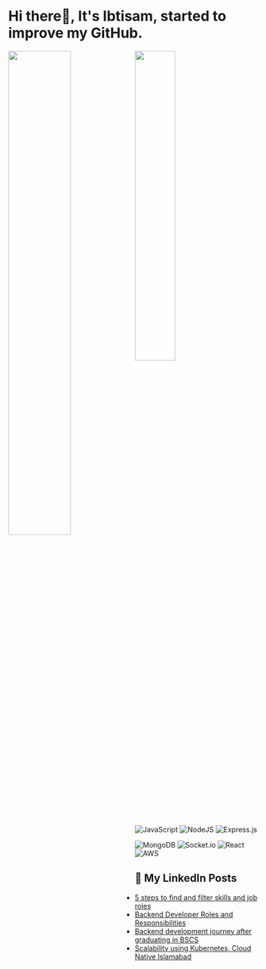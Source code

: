 # Hi there👋, It's Ibtisam, started to improve my GitHub.

<img align="left" width="50%" src="https://github-readme-stats.vercel.app/api?username=syedibtisam&show_icons=true&theme=radical&hide=stars,issues,contribs" />

<img align="left" width="40%" src="https://github-readme-stats.vercel.app/api/top-langs/?username=syedibtisam&layout=compact" />

![JavaScript](https://img.shields.io/badge/javascript-%23323330.svg?style=for-the-badge&logo=javascript&logoColor=%23F7DF1E)
![NodeJS](https://img.shields.io/badge/node.js-6DA55F?style=for-the-badge&logo=node.js&logoColor=white)
![Express.js](https://img.shields.io/badge/express.js-%23404d59.svg?style=for-the-badge&logo=express&logoColor=%2361DAFB)

![MongoDB](https://img.shields.io/badge/MongoDB-%234ea94b.svg?style=for-the-badge&logo=mongodb&logoColor=white)
![Socket.io](https://img.shields.io/badge/Socket.io-black?style=for-the-badge&logo=socket.io&badgeColor=010101)
![React](https://img.shields.io/badge/react-%2320232a.svg?style=for-the-badge&logo=react&logoColor=%2361DAFB)
![AWS](https://img.shields.io/badge/AWS-%23FF9900.svg?style=for-the-badge&logo=amazon-aws&logoColor=white)

## 📄 My LinkedIn Posts
- [5 steps to find and filter skills and job roles](https://www.linkedin.com/posts/syed-muhammad-ibtisam_5-steps-for-finding-the-right-skills-and-activity-7092051338452230144-yuZZ?utm_source=share&utm_medium=member_desktop)
- [Backend Developer Roles and Responsibilities](https://www.linkedin.com/posts/syed-muhammad-ibtisam_linkedin-backenddevelopment-codingjourney-activity-7088472751119712256-_Zh-?utm_source=share&utm_medium=member_desktop)
- [Backend development journey after graduating in BSCS](https://www.linkedin.com/posts/syed-muhammad-ibtisam_backenddevelopment-bscsalumni-fastpakistan-activity-7087053429990187008-gzwr?utm_source=share&utm_medium=member_desktop)
- [Scalability using Kubernetes, Cloud Native Islamabad](https://www.linkedin.com/posts/syed-muhammad-ibtisam_developer-kubernetes-cloud-activity-7033310648499380224-049h?utm_source=share&utm_medium=member_desktop)
